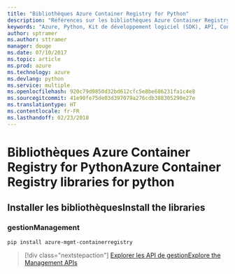 ```yaml
---
title: "Bibliothèques Azure Container Registry for Python"
description: "Références sur les bibliothèques Azure Container Registry for Python"
keywords: "Azure, Python, Kit de développement logiciel (SDK), API, Container Registry"
author: sptramer
ms.author: sttramer
manager: douge
ms.date: 07/10/2017
ms.topic: article
ms.prod: azure
ms.technology: azure
ms.devlang: python
ms.service: multiple
ms.openlocfilehash: 920c79d9850d32bd612cfc5e8be686231fa1c4e8
ms.sourcegitcommit: 41e90fe75de03d397079a276cdb388305290e27e
ms.translationtype: HT
ms.contentlocale: fr-FR
ms.lasthandoff: 02/23/2018
---
```

# <a name="azure-container-registry-libraries-for-python"></a><span data-ttu-id="9d0b4-104">Bibliothèques Azure Container Registry for Python</span><span class="sxs-lookup"><span data-stu-id="9d0b4-104">Azure Container Registry libraries for python</span></span>

## <a name="install-the-libraries"></a><span data-ttu-id="9d0b4-105">Installer les bibliothèques</span><span class="sxs-lookup"><span data-stu-id="9d0b4-105">Install the libraries</span></span>


### <a name="management"></a><span data-ttu-id="9d0b4-106">gestion</span><span class="sxs-lookup"><span data-stu-id="9d0b4-106">Management</span></span>

```bash
pip install azure-mgmt-containerregistry
```
> [!div class="nextstepaction"]
> [<span data-ttu-id="9d0b4-107">Explorer les API de gestion</span><span class="sxs-lookup"><span data-stu-id="9d0b4-107">Explore the Management APIs</span></span>](/python/api/overview/azure/containerregistry/management)